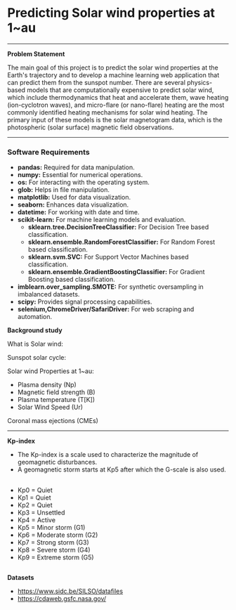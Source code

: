 # Predicting Solar wind properties at 1~au

---

**Problem Statement**

The main goal of this project is to predict the solar wind properties at the Earth's trajectory and to develop a machine learning web application that can predict them from the sunspot number. There are several physics-based models that are computationally expensive to predict solar wind, which include thermodynamics that heat and accelerate them, wave heating (ion-cyclotron waves), and micro-flare (or nano-flare) heating are the most commonly identified heating mechanisms for solar wind heating. The primary input of these models is the solar magnetogram data, which is the photospheric (solar surface) magnetic field observations.      

---

### Software Requirements

- **pandas:** Required for data manipulation.
- **numpy:** Essential for numerical operations.
- **os:** For interacting with the operating system.
- **glob:** Helps in file manipulation.
- **matplotlib:** Used for data visualization.
- **seaborn:** Enhances data visualization.
- **datetime:** For working with date and time.
- **scikit-learn:** For machine learning models and evaluation.
    - **sklearn.tree.DecisionTreeClassifier:** For Decision Tree based classification.
    - **sklearn.ensemble.RandomForestClassifier:** For Random Forest based classification.
    - **sklearn.svm.SVC:** For Support Vector Machines based classification.
    - **sklearn.ensemble.GradientBoostingClassifier:** For Gradient Boosting based classification.
- **imblearn.over_sampling.SMOTE:** For synthetic oversampling in imbalanced datasets.
- **scipy:** Provides signal processing capabilities.
- **selenium,ChromeDriver/SafariDriver:** For web scraping and automation.

**Background study**

What is Solar wind:

Sunspot solar cycle:

Solar wind Properties at 1~au:

- Plasma density (Np)
- Magnetic field strength (B)
- Plasma temperature (T[K])
- Solar Wind Speed (Ur)

Coronal mass ejections (CMEs)

---

**Kp-index**

- The Kp-index is a scale used to characterize the magnitude of geomagnetic disturbances. 
- A geomagnetic storm starts at Kp5 after which the G-scale is also used.

##
- Kp0 = Quiet
- Kp1 = Quiet
- Kp2 = Quiet
- Kp3 = Unsettled
- Kp4 = Active
- Kp5 = Minor storm (G1)
- Kp6 = Moderate storm (G2)
- Kp7 = Strong storm (G3)
- Kp8 = Severe storm (G4)
- Kp9 = Extreme storm (G5)
##

**Datasets**



- https://www.sidc.be/SILSO/datafiles
- https://cdaweb.gsfc.nasa.gov/

